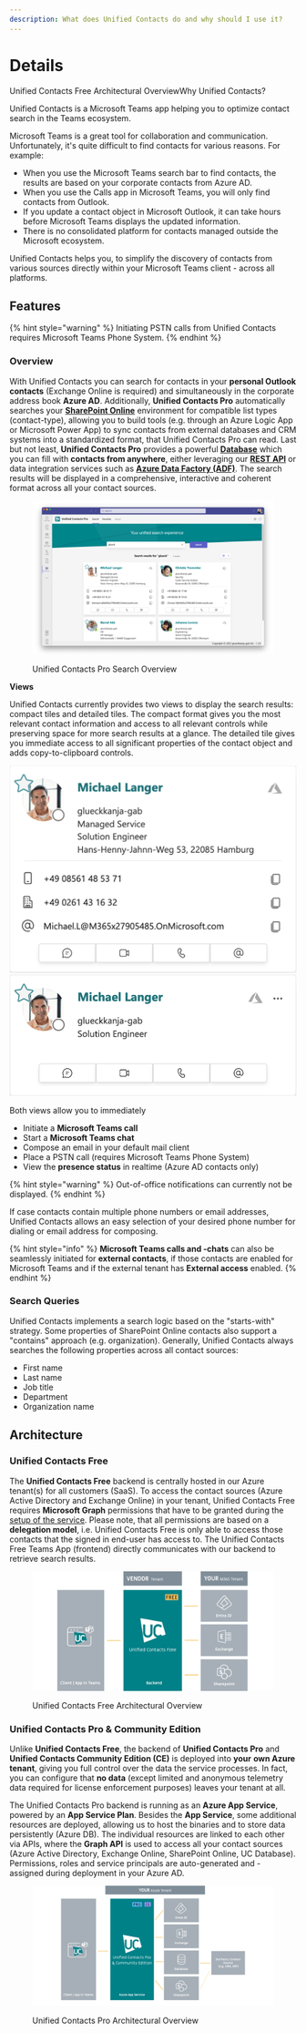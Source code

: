 ```yaml
---
description: What does Unified Contacts do and why should I use it?
---
```


# Details

Unified Contacts Free Architectural OverviewWhy Unified Contacts?

Unified Contacts is a Microsoft Teams app helping you to optimize contact search in the Teams ecosystem.

Microsoft Teams is a great tool for collaboration and communication. Unfortunately, it's quite difficult to find contacts for various reasons. For example:

* When you use the Microsoft Teams search bar to find contacts, the results are based on your corporate contacts from Azure AD.
* When you use the Calls app in Microsoft Teams, you will only find contacts from Outlook.
* If you update a contact object in Microsoft Outlook, it can take hours before Microsoft Teams displays the updated information.
* There is no consolidated platform for contacts managed outside the Microsoft ecosystem.

Unified Contacts helps you, to simplify the discovery of contacts from various sources directly within your Microsoft Teams client - across all platforms.

## Features

{% hint style="warning" %}
Initiating PSTN calls from Unified Contacts requires Microsoft Teams Phone System.
{% endhint %}

### Overview

With Unified Contacts you can search for contacts in your **personal Outlook contacts** (Exchange Online is required) and simultaneously in the corporate address book **Azure AD**. Additionally, **Unified Contacts Pro** automatically searches your [**SharePoint Online**](advanced-configuration/sharepoint-online-lists.md) environment for compatible list types (contact-type), allowing you to build tools (e.g. through an Azure Logic App or Microsoft Power App) to sync contacts from external databases and CRM systems into a standardized format, that Unified Contacts Pro can read. Last but not least, **Unified Contacts Pro** provides a powerful [**Database**](advanced-configuration/uc-database/) which you can fill with **contacts from anywhere**, either leveraging our [**REST API**](advanced-configuration/uc-database/crud-operations-with-rest-api.md) or data integration services such as [**Azure Data Factory (ADF)**](advanced-configuration/uc-database/sync-data-with-azure-data-factory.md). The search results will be displayed in a comprehensive, interactive and coherent format across all your contact sources.

<figure><img src="../.gitbook/assets/unified-pro-overview.png" alt=""><figcaption><p>Unified Contacts Pro Search Overview</p></figcaption></figure>

**Views**

Unified Contacts currently provides two views to display the search results: compact tiles and detailed tiles. The compact format gives you the most relevant contact information and access to all relevant controls while preserving space for more search results at a glance. The detailed tile gives you immediate access to all significant properties of the contact object and adds copy-to-clipboard controls.

![](<../.gitbook/assets/image (73).png>) ![](<../.gitbook/assets/image (60).png>)

Both views allow you to immediately

* Initiate a **Microsoft Teams call**
* Start a **Microsoft Teams chat**
* Compose an email in your default mail client
* Place a PSTN call (requires Microsoft Teams Phone System)
* View the **presence status** in realtime (Azure AD contacts only)

{% hint style="warning" %}
Out-of-office notifications can currently not be displayed.
{% endhint %}

If case contacts contain multiple phone numbers or email addresses, Unified Contacts allows an easy selection of your desired phone number for dialing or email address for composing.

{% hint style="info" %}
**Microsoft Teams calls and -chats** can also be seamlessly initiated for **external contacts**, if those contacts are enabled for Microsoft Teams and if the external tenant has **External access** enabled.
{% endhint %}

### Search Queries

Unified Contacts implements a search logic based on the "starts-with" strategy. Some properties of SharePoint Online contacts also support a "contains" approach (e.g. organization). Generally, Unified Contacts always searches the following properties across all contact sources:

* First name
* Last name
* Job title
* Department
* Organization name

## Architecture

### Unified Contacts Free

The **Unified Contacts Free** backend is centrally hosted in our Azure tenant(s) for all customers (SaaS). To access the contact sources (Azure Active Directory and Exchange Online) in your tenant, Unified Contacts Free requires **Microsoft Graph** permissions that have to be granted during the [setup of the service](deployment/getting-started/installation-guide.md). Please note, that all permissions are based on a **delegation model**, i.e. Unified Contacts Free is only able to access those contacts that the signed in end-user has access to. The Unified Contacts Free Teams App (frontend) directly communicates with our backend to retrieve search results.

<figure><img src="../.gitbook/assets/image (2).png" alt=""><figcaption><p>Unified Contacts Free Architectural Overview</p></figcaption></figure>

### Unified Contacts Pro & Community Edition

Unlike **Unified Contacts Free**, the backend of **Unified Contacts Pro** and **Unified Contacts Community Edition (CE)** is deployed into **your** **own Azure tenant**, giving you full control over the data the service processes. In fact, you can configure that **no data** (except limited and anonymous telemetry data required for license enforcement purposes) leaves your tenant at all.

The Unified Contacts Pro backend is running as an **Azure App Service**, powered by an **App Service Plan**. Besides the **App Service**, some additional resources are deployed, allowing us to host the binaries and to store data persistently (Azure DB). The individual resources are linked to each other via APIs, where the **Graph API** is used to access all your contact sources (Azure Active Directory, Exchange Online, SharePoint Online, UC Database). Permissions, roles and service principals are auto-generated and - assigned during deployment in your Azure AD.

<figure><img src="../.gitbook/assets/image (3).png" alt=""><figcaption><p>Unified Contacts Pro Architectural Overview</p></figcaption></figure>
